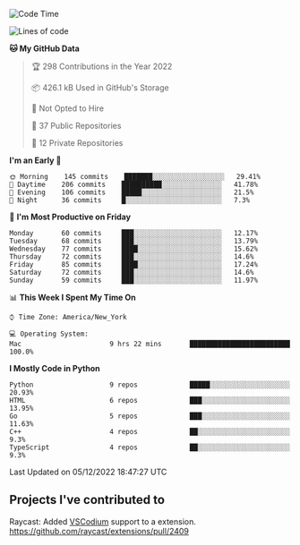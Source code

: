 <!--START_SECTION:waka-->
![Code Time](http://img.shields.io/badge/Code%20Time-213%20hrs%2021%20mins-blue)

![Lines of code](https://img.shields.io/badge/From%20Hello%20World%20I%27ve%20Written-2%20Million%20lines%20of%20code-blue)

**🐱 My GitHub Data** 

> 🏆 298 Contributions in the Year 2022
 > 
> 📦 426.1 kB Used in GitHub's Storage 
 > 
> 🚫 Not Opted to Hire
 > 
> 📜 37 Public Repositories 
 > 
> 🔑 12 Private Repositories  
 > 
**I'm an Early 🐤** 

```text
🌞 Morning    145 commits    ███████░░░░░░░░░░░░░░░░░░   29.41% 
🌆 Daytime    206 commits    ██████████░░░░░░░░░░░░░░░   41.78% 
🌃 Evening    106 commits    █████░░░░░░░░░░░░░░░░░░░░   21.5% 
🌙 Night      36 commits     █░░░░░░░░░░░░░░░░░░░░░░░░   7.3%

```
📅 **I'm Most Productive on Friday** 

```text
Monday       60 commits     ███░░░░░░░░░░░░░░░░░░░░░░   12.17% 
Tuesday      68 commits     ███░░░░░░░░░░░░░░░░░░░░░░   13.79% 
Wednesday    77 commits     ████░░░░░░░░░░░░░░░░░░░░░   15.62% 
Thursday     72 commits     ███░░░░░░░░░░░░░░░░░░░░░░   14.6% 
Friday       85 commits     ████░░░░░░░░░░░░░░░░░░░░░   17.24% 
Saturday     72 commits     ███░░░░░░░░░░░░░░░░░░░░░░   14.6% 
Sunday       59 commits     ███░░░░░░░░░░░░░░░░░░░░░░   11.97%

```


📊 **This Week I Spent My Time On** 

```text
⌚︎ Time Zone: America/New_York

💻 Operating System: 
Mac                      9 hrs 22 mins       █████████████████████████   100.0%

```

**I Mostly Code in Python** 

```text
Python                   9 repos             █████░░░░░░░░░░░░░░░░░░░░   20.93% 
HTML                     6 repos             ███░░░░░░░░░░░░░░░░░░░░░░   13.95% 
Go                       5 repos             ███░░░░░░░░░░░░░░░░░░░░░░   11.63% 
C++                      4 repos             ██░░░░░░░░░░░░░░░░░░░░░░░   9.3% 
TypeScript               4 repos             ██░░░░░░░░░░░░░░░░░░░░░░░   9.3%

```



 Last Updated on 05/12/2022 18:47:27 UTC
<!--END_SECTION:waka-->

## Projects I've contributed to
Raycast: Added [VSCodium](https://github.com/VSCodium/vscodium) support to a extension. https://github.com/raycast/extensions/pull/2409
